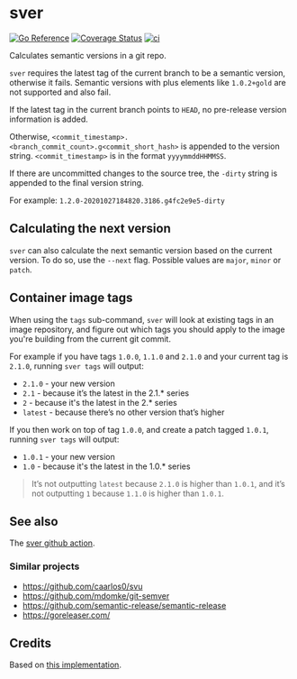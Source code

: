 # sver

[![Go Reference](https://pkg.go.dev/badge/github.com/aserto-dev/sver.svg)](https://pkg.go.dev/github.com/aserto-dev/sver)
[![Coverage Status](https://coveralls.io/repos/github/aserto-dev/sver/badge.svg?branch=main)](https://coveralls.io/github/aserto-dev/sver?branch=main)
[![ci](https://github.com/aserto-dev/sver/actions/workflows/ci.yaml/badge.svg)](https://github.com/aserto-dev/sver/actions/workflows/ci.yaml)

Calculates semantic versions in a git repo.

`sver` requires the latest tag of the current branch to be a semantic version, otherwise it fails.
Semantic versions with plus elements like `1.0.2+gold` are not supported and also fail.

If the latest tag in the current branch points to `HEAD`, no pre-release version information is added. 

Otherwise, `<commit_timestamp>.<branch_commit_count>.g<commit_short_hash>` is appended to the version string.
`<commit_timestamp>` is in the format `yyyymmddHHMMSS`.

If there are uncommitted changes to the source tree, the `-dirty` string is appended to the final version string.

For example: `1.2.0-20201027184820.3186.g4fc2e9e5-dirty`

## Calculating the next version

`sver` can also calculate the next semantic version based on the current version. To do so, use the `--next` flag. Possible values are `major`, `minor` or `patch`.

## Container image tags

When using the `tags` sub-command, `sver` will look at existing tags in an image repository, and figure out which tags you should apply to the image you're building from the current git commit.

For example if you have tags `1.0.0`, `1.1.0` and `2.1.0` and your current tag is `2.1.0`, running `sver tags` will output:

- `2.1.0` - your new version
- `2.1` - because it’s the latest in the 2.1.* series
- `2` - because it's the latest in the 2.* series
- `latest` - because there’s no other version that’s higher

If you then work on top of tag `1.0.0`, and create a patch tagged `1.0.1`, running `sver tags` will output:

- `1.0.1` - your new version
- `1.0` - because it's the latest in the 1.0.* series

> It’s not outputting `latest` because `2.1.0` is higher than `1.0.1`, and it’s not outputting `1` because `1.1.0` is higher than `1.0.1`.

## See also

The [sver github action](https://github.com/marketplace/actions/sver-semantic-version-calculator).

### Similar projects

- https://github.com/caarlos0/svu
- https://github.com/mdomke/git-semver
- https://github.com/semantic-release/semantic-release
- https://goreleaser.com/

## Credits

Based on [this implementation](https://github.com/cloudfoundry-incubator/kubecf-tools/tree/main/versioning).
